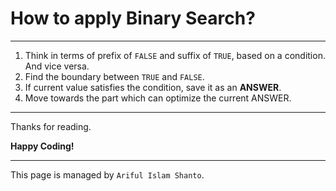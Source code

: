 # How to apply **Binary Search**?

***

1. Think in terms of prefix of `FALSE` and suffix of `TRUE`, based on a condition. And vice versa.
2. Find the boundary between `TRUE` and `FALSE`.
3. If current value satisfies the condition, save it as an **ANSWER**.
4. Move towards the part which can optimize the current ANSWER.

***

Thanks for reading.

**Happy Coding!**

***

This page is managed by `Ariful Islam Shanto`.
